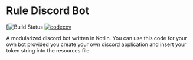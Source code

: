 # Rule Discord Bot
[![Build Status](https://www.travis-ci.com/kadahlin/RuleDiscordBot.svg?branch=master)
[![codecov](https://img.shields.io/codecov/c/github/kadahlin/RuleDiscordBot)](https://codecov.io/gh/kadahlin/RuleDiscordBot)

A modularized discord bot written in Kotlin. You can use this code for your own bot provided you create
your own discord application and insert your token string into the resources file.